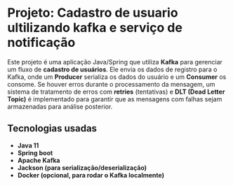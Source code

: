 # Projeto: Cadastro de usuario ultilizando kafka e serviço de notificação

Este projeto é uma aplicação Java/Spring que utiliza **Kafka** para gerenciar um fluxo de **cadastro de usuários**. Ele envia os dados de registro para o Kafka, onde um **Producer** serializa os dados do usuário e um **Consumer** os consome. Se houver erros durante o processamento da mensagem, um sistema de tratamento de erros com **retries** (tentativas) e **DLT (Dead Letter Topic)** é implementado para garantir que as mensagens com falhas sejam armazenadas para análise posterior.

## Tecnologias usadas
- **Java 11**
- **Spring boot**
- **Apache Kafka**
- **Jackson (para serialização/deserialização)**
- **Docker (opcional, para rodar o Kafka localmente)**
